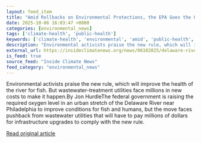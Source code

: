 ```yaml
---
layout: feed_item
title: "Amid Rollbacks on Environmental Protections, the EPA Goes the Other Way on Delaware River Water Quality"
date: 2025-10-06 16:03:47 +0000
categories: [environmental_news]
tags: ['climate-health', 'public-health']
keywords: ['climate-health', 'environmental', 'amid', 'public-health', 'rollbacks']
description: "Environmental activists praise the new rule, which will improve the health of the river for fish"
external_url: https://insideclimatenews.org/news/06102025/delaware-river-water-quality-environmental-protections/
is_feed: true
source_feed: "Inside Climate News"
feed_category: "environmental_news"
---
```


Environmental activists praise the new rule, which will improve the health of the river for fish. But wastewater-treatment utilities face millions in new costs to make it happen.By Jon HurdleThe federal government is raising the required oxygen level in an urban stretch of the Delaware River near Philadelphia to improve conditions for fish and humans, but the move faces pushback from wastewater utilities that will have to pay millions of dollars for infrastructure upgrades to comply with the new rule.

[Read original article](https://insideclimatenews.org/news/06102025/delaware-river-water-quality-environmental-protections/)

